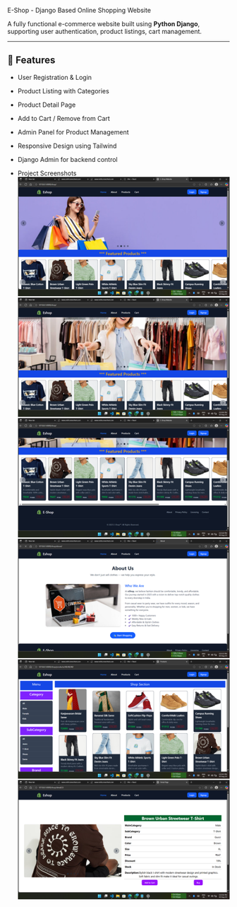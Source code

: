 E-Shop - Django Based Online Shopping Website

A fully functional e-commerce website built using **Python Django**, supporting user authentication, product listings, cart management.

---

## 📌 Features

- User Registration & Login
- Product Listing with Categories
- Product Detail Page

- Add to Cart / Remove from Cart
- Admin Panel for Product Management
- Responsive Design using Tailwind
- Django Admin for backend control

- Project Screenshots
![Screenshot 24](Screenshot%20(24).png)
![Screenshot 25](Screenshot%20(25).png)
![Screenshot 26](Screenshot%20(26).png)
![Screenshot 27](Screenshot%20(27).png)
![Screenshot 28](Screenshot%20(28).png)
![Screenshot 29](Screenshot%20(29).png)
